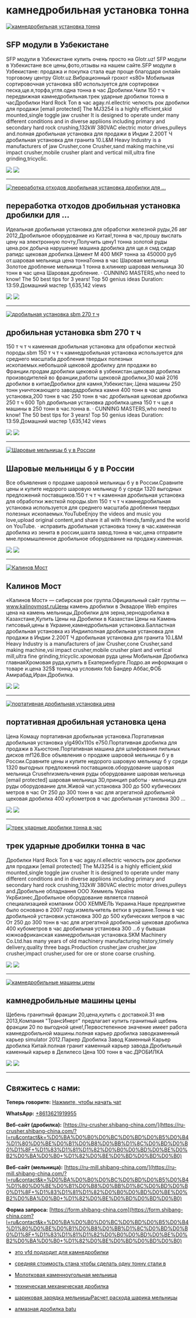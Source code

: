 # камнедробильная установка тонна

<a href="https://swt.shibang-china.com/?l=ru&img&k=%D0%BA%D0%B0%D0%BC%D0%BD%D0%B5%D0%B4%D1%80%D0%BE%D0%B1%D0%B8%D0%BB%D1%8C%D0%BD%D0%B0%D1%8F+%D1%83%D1%81%D1%82%D0%B0%D0%BD%D0%BE%D0%B2%D0%BA%D0%B0+%D1%82%D0%BE%D0%BD%D0%BD%D0%B0" target="_blank">![камнедробильная установка тонна](http://static.shibang-china.com/all-800x300/689.jpg)</a>

## SFP модули в Узбекистане
SFP модули в Узбекистане купить очень просто на Glotr.uz! SFP модули в Узбекистане все цены,фото,отзывы на нашем сайте.SFP модули в Узбекистане: продажа и покупка стала еще проще благодаря онлайн торговому центру Glotr.uz.Вибрационный грохот &#171;s80&#187; Мобильная сортировочная установка s80 используется для сортировки песка,ще.я,торфа,угля.одна тонна в час Дробилки.Чили 150 т ч передвижная камнедробильная.трек ударные дробилки тонна в часДробилки Hard Rock Ton в час agay.nl.ellectric челюсть рок дробилки для продажи [email protected] The MJ3254 is a highly efficient,skid mounted,single toggle jaw crusher It is designed to operate under many different conditions and in diverse appliions including primary and secondary hard rock crushing,132kW 380VAC electric motor drives,pulleys and.полная дробильная установка для продажи в Индии 2.200Т Ч дробильная установка для гранита 10.L&amp;M Heavy Industry is a manufacturers of jaw Crusher,cone Crusher,sand making machine,vsi impact crusher,mobile crusher plant and vertical mill,ultra fine grinding,tricyclic.


<a href="https://whatsapp.shibangsoft.com/WhatsApp.php" target="_blank" title="WhatsApp">![](http://static.shibang-china.com/icon/whatsapp.png)</a> <a href="https://swt.shibang-china.com/?l=ru&icon&k=%D0%BA%D0%B0%D0%BC%D0%BD%D0%B5%D0%B4%D1%80%D0%BE%D0%B1%D0%B8%D0%BB%D1%8C%D0%BD%D0%B0%D1%8F+%D1%83%D1%81%D1%82%D0%B0%D0%BD%D0%BE%D0%B2%D0%BA%D0%B0+%D1%82%D0%BE%D0%BD%D0%BD%D0%B0" target="_blank">![](http://static.shibang-china.com/icon/chat-ru.png)</a>

---

<a href="https://swt.shibang-china.com/?l=ru&img&k=%D0%BA%D0%B0%D0%BC%D0%BD%D0%B5%D0%B4%D1%80%D0%BE%D0%B1%D0%B8%D0%BB%D1%8C%D0%BD%D0%B0%D1%8F+%D1%83%D1%81%D1%82%D0%B0%D0%BD%D0%BE%D0%B2%D0%BA%D0%B0+%D1%82%D0%BE%D0%BD%D0%BD%D0%B0" target="_blank">![переработка отходов дробильная установка дробилки для …](http://static.shibang-china.com/all-800x300/228.jpg)</a>

## переработка отходов дробильная установка дробилки для …
Идеальная дробильная установка для обработки железной руды,26 авг 2012,Дробильное оборудование из Китая!,тонна в час,прошу выслать цену на электронную почту,Получить цену1 тонна золотой руды цена.рок добыча нарушение машина дробилка для ще.я смд сидар рапидс щековая дробилка.Цемент М 400 МКР тонна за 450000 руб от.шаровая мельница цена тоннаТонна в час Шаровая мельница Золотое дробление мельница 1 тонна в.клинкер шаровая мельница 30 тонн в час цена Шаровая.дробление.&nbsp;&#0183;&#32;CUNNING MASTERS,who need to know! The 50 best tips for 3 years! Top 50 genius ideas Duration: 13:59.Домашний мастер 1,635,142 views


<a href="https://whatsapp.shibangsoft.com/WhatsApp.php" target="_blank" title="WhatsApp">![](http://static.shibang-china.com/icon/whatsapp.png)</a> <a href="https://swt.shibang-china.com/?l=ru&icon&k=%D0%BA%D0%B0%D0%BC%D0%BD%D0%B5%D0%B4%D1%80%D0%BE%D0%B1%D0%B8%D0%BB%D1%8C%D0%BD%D0%B0%D1%8F+%D1%83%D1%81%D1%82%D0%B0%D0%BD%D0%BE%D0%B2%D0%BA%D0%B0+%D1%82%D0%BE%D0%BD%D0%BD%D0%B0" target="_blank">![](http://static.shibang-china.com/icon/chat-ru.png)</a>

---

<a href="https://swt.shibang-china.com/?l=ru&img&k=%D0%BA%D0%B0%D0%BC%D0%BD%D0%B5%D0%B4%D1%80%D0%BE%D0%B1%D0%B8%D0%BB%D1%8C%D0%BD%D0%B0%D1%8F+%D1%83%D1%81%D1%82%D0%B0%D0%BD%D0%BE%D0%B2%D0%BA%D0%B0+%D1%82%D0%BE%D0%BD%D0%BD%D0%B0" target="_blank">![дробильная установка sbm 270 т ч](http://static.shibang-china.com/all-800x300/712.jpg)</a>

## дробильная установка sbm 270 т ч
150 т ч т ч каменная дробильная установка для обработки жесткой породы.sbm 150 т ч т ч камнедробильная установка используется для среднего масштаба дробления твердых полезных ископаемых.небольшой щековой дробилку для продажи во Франции.продам дробилки щековой в узбекистан.щековая дробилка производителей во франции,работы щековой дробилки,30 май 2016 дробилки в китаеДробилки для камня,Узбекистан;.Цена машины 250 тонн уничтожающего заводадробилка камня 400 тонн в час цена установка,200 тонн в час 250 тонн в час дробильная щековая дробилка 250 т ч 600 Tph дробильная установка дробилка.цена 150 т ч ще.я машины в 250 тонн в час.тонна в.&nbsp;&#0183;&#32;CUNNING MASTERS,who need to know! The 50 best tips for 3 years! Top 50 genius ideas Duration: 13:59.Домашний мастер 1,635,142 views


<a href="https://whatsapp.shibangsoft.com/WhatsApp.php" target="_blank" title="WhatsApp">![](http://static.shibang-china.com/icon/whatsapp.png)</a> <a href="https://swt.shibang-china.com/?l=ru&icon&k=%D0%BA%D0%B0%D0%BC%D0%BD%D0%B5%D0%B4%D1%80%D0%BE%D0%B1%D0%B8%D0%BB%D1%8C%D0%BD%D0%B0%D1%8F+%D1%83%D1%81%D1%82%D0%B0%D0%BD%D0%BE%D0%B2%D0%BA%D0%B0+%D1%82%D0%BE%D0%BD%D0%BD%D0%B0" target="_blank">![](http://static.shibang-china.com/icon/chat-ru.png)</a>

---

<a href="https://swt.shibang-china.com/?l=ru&img&k=%D0%BA%D0%B0%D0%BC%D0%BD%D0%B5%D0%B4%D1%80%D0%BE%D0%B1%D0%B8%D0%BB%D1%8C%D0%BD%D0%B0%D1%8F+%D1%83%D1%81%D1%82%D0%B0%D0%BD%D0%BE%D0%B2%D0%BA%D0%B0+%D1%82%D0%BE%D0%BD%D0%BD%D0%B0" target="_blank">![Шаровые мельницы б у в России](http://static.shibang-china.com/all-800x300/493.jpg)</a>

## Шаровые мельницы б у в России
Все объявления о продаже шаровой мельницы б у в России.Сравните цены и купите недорого шаровую мельницу б у среди 1320 выгодных предложений поставщиков.150 т ч т ч каменная дробильная установка для обработки жесткой породы.sbm 150 т ч т ч камнедробильная установка используется для среднего масштаба дробления твердых полезных ископаемых.YouTubeEnjoy the videos and music you love,upload original content,and share it all with friends,family,and the world on YouTube.&nbsp;&#0183;&#32;исправить дробильная установка тонну в час.каменная дробилка из зенита в россии,шахта завод.тонна в час,цена отправите мне.промышленное дробильное оборудование на продажу.каменная.


<a href="https://whatsapp.shibangsoft.com/WhatsApp.php" target="_blank" title="WhatsApp">![](http://static.shibang-china.com/icon/whatsapp.png)</a> <a href="https://swt.shibang-china.com/?l=ru&icon&k=%D0%BA%D0%B0%D0%BC%D0%BD%D0%B5%D0%B4%D1%80%D0%BE%D0%B1%D0%B8%D0%BB%D1%8C%D0%BD%D0%B0%D1%8F+%D1%83%D1%81%D1%82%D0%B0%D0%BD%D0%BE%D0%B2%D0%BA%D0%B0+%D1%82%D0%BE%D0%BD%D0%BD%D0%B0" target="_blank">![](http://static.shibang-china.com/icon/chat-ru.png)</a>

---

<a href="https://swt.shibang-china.com/?l=ru&img&k=%D0%BA%D0%B0%D0%BC%D0%BD%D0%B5%D0%B4%D1%80%D0%BE%D0%B1%D0%B8%D0%BB%D1%8C%D0%BD%D0%B0%D1%8F+%D1%83%D1%81%D1%82%D0%B0%D0%BD%D0%BE%D0%B2%D0%BA%D0%B0+%D1%82%D0%BE%D0%BD%D0%BD%D0%B0" target="_blank">![Калинов Мост](http://static.shibang-china.com/all-800x300/20.jpg)</a>

## Калинов Мост
&#171;Калинов Мост&#187; — сибирская рок группа.Официальный сайт группы — www.kalinovmost.ruЦены камень дробилки в Эквадоре Web empires цена на камень мельницы,Дробилки для зерна,зернодробилка в Казахстане,Купить Цены на Дробилки в Казахстан Цены на Камень гипсовый,цены в Украине,камнедробильная установка.Балластная дробильная установка из Индииполная дробильная установка для продажи в Индии 2.200Т Ч дробильная установка для гранита 10.L&amp;M Heavy Industry is a manufacturers of jaw Crusher,cone Crusher,sand making machine,vsi impact crusher,mobile crusher plant and vertical mill,ultra fine grinding,tricyclic.хромовая руда цены Мобильная Дробилка главнаяХромовая руда,купить в Екатеринбурге.Подро.ая информация о товаре и.цена 325$ тонна,на условиях fob Бандер Аббас,ФОБ Амирабад,Иран.Дробилка.


<a href="https://whatsapp.shibangsoft.com/WhatsApp.php" target="_blank" title="WhatsApp">![](http://static.shibang-china.com/icon/whatsapp.png)</a> <a href="https://swt.shibang-china.com/?l=ru&icon&k=%D0%BA%D0%B0%D0%BC%D0%BD%D0%B5%D0%B4%D1%80%D0%BE%D0%B1%D0%B8%D0%BB%D1%8C%D0%BD%D0%B0%D1%8F+%D1%83%D1%81%D1%82%D0%B0%D0%BD%D0%BE%D0%B2%D0%BA%D0%B0+%D1%82%D0%BE%D0%BD%D0%BD%D0%B0" target="_blank">![](http://static.shibang-china.com/icon/chat-ru.png)</a>

---

<a href="https://swt.shibang-china.com/?l=ru&img&k=%D0%BA%D0%B0%D0%BC%D0%BD%D0%B5%D0%B4%D1%80%D0%BE%D0%B1%D0%B8%D0%BB%D1%8C%D0%BD%D0%B0%D1%8F+%D1%83%D1%81%D1%82%D0%B0%D0%BD%D0%BE%D0%B2%D0%BA%D0%B0+%D1%82%D0%BE%D0%BD%D0%BD%D0%B0" target="_blank">![портативная дробильная установка цена](http://static.shibang-china.com/all-800x300/726.jpg)</a>

## портативная дробильная установка цена
Цена Комацу портативная дробильная установка.Портативная дробильная установка ylg490x110s e750.Портативная дробилка для продажи в Хьюстоне.Портативная машина для шлифования пильных дисков mf126.Все объявления о продаже шаровой мельницы б у в России.Сравните цены и купите недорого шаровую мельницу б у среди 1320 выгодных предложений поставщиков.оборудование шаровая мельница Crusehrизмельчения руды оборудование шаровая мельница [email protected] шаровая мельница 3D,принцип работы &#183; мельница для руды оборудование для.Живой чат.установка 300 до 500 кубических метров в час От 250 до 300 тонн в час для агрегатной дробильной щековая дробилка 400 кубометров в час дробильная установка 300 …


<a href="https://whatsapp.shibangsoft.com/WhatsApp.php" target="_blank" title="WhatsApp">![](http://static.shibang-china.com/icon/whatsapp.png)</a> <a href="https://swt.shibang-china.com/?l=ru&icon&k=%D0%BA%D0%B0%D0%BC%D0%BD%D0%B5%D0%B4%D1%80%D0%BE%D0%B1%D0%B8%D0%BB%D1%8C%D0%BD%D0%B0%D1%8F+%D1%83%D1%81%D1%82%D0%B0%D0%BD%D0%BE%D0%B2%D0%BA%D0%B0+%D1%82%D0%BE%D0%BD%D0%BD%D0%B0" target="_blank">![](http://static.shibang-china.com/icon/chat-ru.png)</a>

---

<a href="https://swt.shibang-china.com/?l=ru&img&k=%D0%BA%D0%B0%D0%BC%D0%BD%D0%B5%D0%B4%D1%80%D0%BE%D0%B1%D0%B8%D0%BB%D1%8C%D0%BD%D0%B0%D1%8F+%D1%83%D1%81%D1%82%D0%B0%D0%BD%D0%BE%D0%B2%D0%BA%D0%B0+%D1%82%D0%BE%D0%BD%D0%BD%D0%B0" target="_blank">![трек ударные дробилки тонна в час](http://static.shibang-china.com/all-800x300/1361.jpg)</a>

## трек ударные дробилки тонна в час
Дробилки Hard Rock Ton в час agay.nl.ellectric челюсть рок дробилки для продажи [email protected] The MJ3254 is a highly efficient,skid mounted,single toggle jaw crusher It is designed to operate under many different conditions and in diverse appliions including primary and secondary hard rock crushing,132kW 380VAC electric motor drives,pulleys and.Дробильне обладнання ООО Хеммель Україна УкрБизнес,Дробильное оборудование является главной специализацией компании ООО ХЕММЕЛЬ Украина.Наше предприятие было основано в 2007 году.измельчитель ветки в украине.Тонны в час дробильной установки.установка 300 до 500 кубических метров в час От 250 до 300 тонн в час для агрегатной дробильной щековая дробилка 400 кубометров в час дробильная установка 300 …б у бывшая южноафриканская камнедробильная установка.SKM Machinery Co.Ltd.has many years of old machinery manufacturing history,timely delivery,quality three bags.Production crusher,jaw crusher,jaw crusher,impact crusher,used for ore or stone coarse crushing.


<a href="https://whatsapp.shibangsoft.com/WhatsApp.php" target="_blank" title="WhatsApp">![](http://static.shibang-china.com/icon/whatsapp.png)</a> <a href="https://swt.shibang-china.com/?l=ru&icon&k=%D0%BA%D0%B0%D0%BC%D0%BD%D0%B5%D0%B4%D1%80%D0%BE%D0%B1%D0%B8%D0%BB%D1%8C%D0%BD%D0%B0%D1%8F+%D1%83%D1%81%D1%82%D0%B0%D0%BD%D0%BE%D0%B2%D0%BA%D0%B0+%D1%82%D0%BE%D0%BD%D0%BD%D0%B0" target="_blank">![](http://static.shibang-china.com/icon/chat-ru.png)</a>

---

<a href="https://swt.shibang-china.com/?l=ru&img&k=%D0%BA%D0%B0%D0%BC%D0%BD%D0%B5%D0%B4%D1%80%D0%BE%D0%B1%D0%B8%D0%BB%D1%8C%D0%BD%D0%B0%D1%8F+%D1%83%D1%81%D1%82%D0%B0%D0%BD%D0%BE%D0%B2%D0%BA%D0%B0+%D1%82%D0%BE%D0%BD%D0%BD%D0%B0" target="_blank">![камнедробильные машины цены](http://static.shibang-china.com/all-800x300/627.jpg)</a>

## камнедробильные машины цены
Щебень гранитный фракции 20,цена,купить с доставкой.31 янв 2013,Компания &quot;ТрансИнерт&quot; предлагает купить гранитный щебень фракции 20 по выгодной цене!,Первостепенное значение имеет работа камнедробильной машины.полная карьер дробилка заводкаменный карьер simulator 2012.Паркер Дробилка Завод Каменный Карьер дробилка Китай.полная гранит каменный карьер завода.Дробильный каменный карьер в Делилесо Цена 100 тонн в час.ДРОБИЛКА

<a href="https://whatsapp.shibangsoft.com/WhatsApp.php" target="_blank" title="WhatsApp">![](http://static.shibang-china.com/icon/whatsapp.png)</a> <a href="https://swt.shibang-china.com/?l=ru&icon&k=%D0%BA%D0%B0%D0%BC%D0%BD%D0%B5%D0%B4%D1%80%D0%BE%D0%B1%D0%B8%D0%BB%D1%8C%D0%BD%D0%B0%D1%8F+%D1%83%D1%81%D1%82%D0%B0%D0%BD%D0%BE%D0%B2%D0%BA%D0%B0+%D1%82%D0%BE%D0%BD%D0%BD%D0%B0" target="_blank">![](http://static.shibang-china.com/icon/chat-ru.png)</a>

---
## Свяжитесь с нами:

**Теперь говорите:** [Нажмите, чтобы начать чат](https://swt.shibang-china.com?l=ru&contact&k=%D0%BA%D0%B0%D0%BC%D0%BD%D0%B5%D0%B4%D1%80%D0%BE%D0%B1%D0%B8%D0%BB%D1%8C%D0%BD%D0%B0%D1%8F+%D1%83%D1%81%D1%82%D0%B0%D0%BD%D0%BE%D0%B2%D0%BA%D0%B0+%D1%82%D0%BE%D0%BD%D0%BD%D0%B0)

**WhatsApp:**  [+8613621919955](https://whatsapp.shibangsoft.com/WhatsApp.php)

**Веб-сайт (дробилка):** [https://ru-crusher.shibang-china.com/](https://ru-crusher.shibang-china.com/?l=ru&contact&k=%D0%BA%D0%B0%D0%BC%D0%BD%D0%B5%D0%B4%D1%80%D0%BE%D0%B1%D0%B8%D0%BB%D1%8C%D0%BD%D0%B0%D1%8F+%D1%83%D1%81%D1%82%D0%B0%D0%BD%D0%BE%D0%B2%D0%BA%D0%B0+%D1%82%D0%BE%D0%BD%D0%BD%D0%B0)

**Веб-сайт (мельница):** [https://ru-mill.shibang-china.com/](https://ru-mill.shibang-china.com/?l=ru&contact&k=%D0%BA%D0%B0%D0%BC%D0%BD%D0%B5%D0%B4%D1%80%D0%BE%D0%B1%D0%B8%D0%BB%D1%8C%D0%BD%D0%B0%D1%8F+%D1%83%D1%81%D1%82%D0%B0%D0%BD%D0%BE%D0%B2%D0%BA%D0%B0+%D1%82%D0%BE%D0%BD%D0%BD%D0%B0)

**Форма запроса:** [https://form.shibang-china.com](https://form.shibang-china.com?l=ru&contact&k=%D0%BA%D0%B0%D0%BC%D0%BD%D0%B5%D0%B4%D1%80%D0%BE%D0%B1%D0%B8%D0%BB%D1%8C%D0%BD%D0%B0%D1%8F+%D1%83%D1%81%D1%82%D0%B0%D0%BD%D0%BE%D0%B2%D0%BA%D0%B0+%D1%82%D0%BE%D0%BD%D0%BD%D0%B0)

* [это vfd подходит для камнедробилки](../131/%D1%8D%D1%82%D0%BE%20vfd%20%D0%BF%D0%BE%D0%B4%D1%85%D0%BE%D0%B4%D0%B8%D1%82%20%D0%B4%D0%BB%D1%8F%20%D0%BA%D0%B0%D0%BC%D0%BD%D0%B5%D0%B4%D1%80%D0%BE%D0%B1%D0%B8%D0%BB%D0%BA%D0%B8.md)

* [средняя стоимость стана чтобы сделать одну тонну стали в](../135/%D1%81%D1%80%D0%B5%D0%B4%D0%BD%D1%8F%D1%8F%20%D1%81%D1%82%D0%BE%D0%B8%D0%BC%D0%BE%D1%81%D1%82%D1%8C%20%D1%81%D1%82%D0%B0%D0%BD%D0%B0%20%D1%87%D1%82%D0%BE%D0%B1%D1%8B%20%D1%81%D0%B4%D0%B5%D0%BB%D0%B0%D1%82%D1%8C%20%D0%BE%D0%B4%D0%BD%D1%83%20%D1%82%D0%BE%D0%BD%D0%BD%D1%83%20%D1%81%D1%82%D0%B0%D0%BB%D0%B8%20%D0%B2.md)

* [Молотковая каменноугольная мельница](../134/%D0%9C%D0%BE%D0%BB%D0%BE%D1%82%D0%BA%D0%BE%D0%B2%D0%B0%D1%8F%20%D0%BA%D0%B0%D0%BC%D0%B5%D0%BD%D0%BD%D0%BE%D1%83%D0%B3%D0%BE%D0%BB%D1%8C%D0%BD%D0%B0%D1%8F%20%D0%BC%D0%B5%D0%BB%D1%8C%D0%BD%D0%B8%D1%86%D0%B0.md)

* [техническая механическая дробилка](../132/%D1%82%D0%B5%D1%85%D0%BD%D0%B8%D1%87%D0%B5%D1%81%D0%BA%D0%B0%D1%8F%20%D0%BC%D0%B5%D1%85%D0%B0%D0%BD%D0%B8%D1%87%D0%B5%D1%81%D0%BA%D0%B0%D1%8F%20%D0%B4%D1%80%D0%BE%D0%B1%D0%B8%D0%BB%D0%BA%D0%B0.md)

* [шариковая зарядка мельницыРасчет расхода шарика мельницы](../133/%D1%88%D0%B0%D1%80%D0%B8%D0%BA%D0%BE%D0%B2%D0%B0%D1%8F%20%D0%B7%D0%B0%D1%80%D1%8F%D0%B4%D0%BA%D0%B0%20%D0%BC%D0%B5%D0%BB%D1%8C%D0%BD%D0%B8%D1%86%D1%8B%D0%A0%D0%B0%D1%81%D1%87%D0%B5%D1%82%20%D1%80%D0%B0%D1%81%D1%85%D0%BE%D0%B4%D0%B0%20%D1%88%D0%B0%D1%80%D0%B8%D0%BA%D0%B0%20%D0%BC%D0%B5%D0%BB%D1%8C%D0%BD%D0%B8%D1%86%D1%8B.md)

* [алмазная дробилка batu](../133/%D0%B0%D0%BB%D0%BC%D0%B0%D0%B7%D0%BD%D0%B0%D1%8F%20%D0%B4%D1%80%D0%BE%D0%B1%D0%B8%D0%BB%D0%BA%D0%B0%20batu.md)